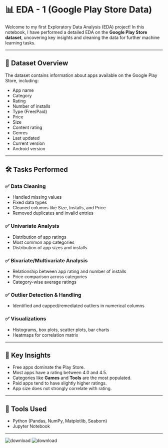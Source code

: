 # 📊 EDA - 1 (Google Play Store Data)

Welcome to my first Exploratory Data Analysis (EDA) project! In this notebook, I have performed a detailed EDA on the **Google Play Store dataset**, uncovering key insights and cleaning the data for further machine learning tasks.

---

## 📁 Dataset Overview

The dataset contains information about apps available on the Google Play Store, including:

- App name
- Category
- Rating
- Number of installs
- Type (Free/Paid)
- Price
- Size
- Content rating
- Genres
- Last updated
- Current version
- Android version

---

## 🛠️ Tasks Performed

### ✅ Data Cleaning
- Handled missing values
- Fixed data types
- Cleaned columns like Size, Installs, and Price
- Removed duplicates and invalid entries

### ✅ Univariate Analysis
- Distribution of app ratings
- Most common app categories
- Distribution of app sizes and installs

### ✅ Bivariate/Multivariate Analysis
- Relationship between app rating and number of installs
- Price comparison across categories
- Category-wise average ratings

### ✅ Outlier Detection & Handling
- Identified and capped/remediated outliers in numerical columns

### ✅ Visualizations
- Histograms, box plots, scatter plots, bar charts
- Heatmaps for correlation matrix

---

## 📌 Key Insights

- Free apps dominate the Play Store.
- Most apps have a rating between 4.0 and 4.5.
- Categories like **Games** and **Tools** are the most populated.
- Paid apps tend to have slightly higher ratings.
- App size does not strongly correlate with rating.

---

## 📎 Tools Used

- Python (Pandas, NumPy, Matplotlib, Seaborn)
- Jupyter Notebook

---
![download](https://github.com/user-attachments/assets/cc434838-8854-444d-99eb-4a56d95c5625)
![download](https://github.com/user-attachments/assets/a6bd86c2-7e4d-448d-9ac7-9ef5c3004595)




